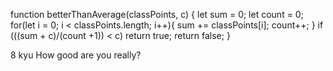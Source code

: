 function betterThanAverage(classPoints, c) {
  let sum = 0;
  let count = 0;
  for(let i = 0; i < classPoints.length; i++){
   sum += classPoints[i];
   count++;
  }
   if (((sum + c)/(count +1)) < c) return true;
    return false;
}

8 kyu
How good are you really?
